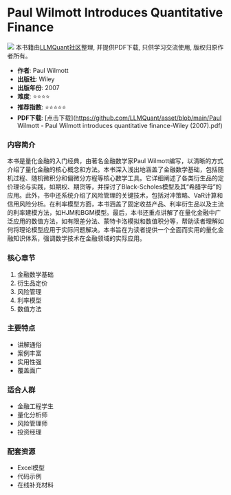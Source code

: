 # Paul Wilmott Introduces Quantitative Finance

![](https://fastly.jsdelivr.net/gh/bucketio/img3@main/2024/09/04/1725464231869-e0b2f727-2a0f-4270-bf6c-31ddc350426a.gif)
本书籍由[LLMQuant社区](https://llmquant.com/)整理, 并提供PDF下载, 只供学习交流使用, 版权归原作者所有。

- **作者**: Paul Wilmott
- **出版社**: Wiley
- **出版年份**: 2007
- **难度**: ⭐⭐⭐⭐
- **推荐指数**: ⭐⭐⭐⭐⭐
- **PDF下载**: [点击下载](https://github.com/LLMQuant/asset/blob/main/Paul Wilmott - Paul Wilmott introduces quantitative finance-Wiley (2007).pdf)

### 内容简介

本书是量化金融的入门经典，由著名金融数学家Paul Wilmott编写，以清晰的方式介绍了量化金融的核心概念和方法。本书深入浅出地涵盖了金融数学基础，包括随机过程、随机微积分和偏微分方程等核心数学工具。它详细阐述了各类衍生品的定价理论与实践，如期权、期货等，并探讨了Black-Scholes模型及其“希腊字母”的应用。此外，书中还系统介绍了风险管理的关键技术，包括对冲策略、VaR计算和信用风险分析。在利率模型方面，本书涵盖了固定收益产品、利率衍生品以及主流的利率建模方法，如HJM和BGM模型。最后，本书还重点讲解了在量化金融中广泛应用的数值方法，如有限差分法、蒙特卡洛模拟和数值积分等，帮助读者理解如何将理论模型应用于实际问题解决。本书旨在为读者提供一个全面而实用的量化金融知识体系，强调数学技术在金融领域的实际应用。

### 核心章节

1. 金融数学基础
2. 衍生品定价
3. 风险管理
4. 利率模型
5. 数值方法

### 主要特点

- 讲解通俗
- 案例丰富
- 实用性强
- 覆盖面广

### 适合人群

- 金融工程学生
- 量化分析师
- 风险管理师
- 投资经理

### 配套资源

- Excel模型
- 代码示例
- 在线补充材料